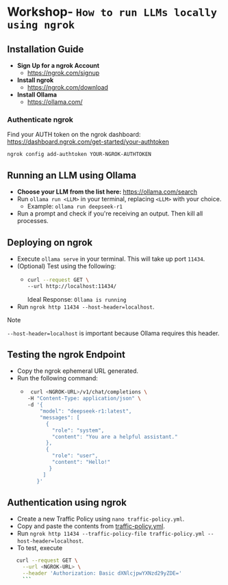 # Workshop- `How to run LLMs locally using ngrok`

## Installation Guide

- **Sign Up for a ngrok Account**
  - https://ngrok.com/signup
- **Install ngrok**
  - https://ngrok.com/download
- **Install Ollama**
  - https://ollama.com/

### Authenticate ngrok

Find your AUTH token on the ngrok dashboard: https://dashboard.ngrok.com/get-started/your-authtoken

`ngrok config add-authtoken YOUR-NGROK-AUTHTOKEN`

## Running an LLM using Ollama

- **Choose your LLM from the list here:** https://ollama.com/search
- Run `ollama run <LLM>` in your terminal, replacing `<LLM>` with your choice.
  - Example: `ollama run deepseek-r1`
- Run a prompt and check if you're receiving an output. Then kill all processes.

## Deploying on ngrok

- Execute `ollama serve` in your terminal. This will take up port `11434`.
- (Optional) Test using the following:
  - ``` bash
    curl --request GET \
    --url http://localhost:11434/
    ```
    Ideal Response: `Ollama is running`
- Run `ngrok http 11434 --host-header=localhost`.

> [!NOTE]  
> `--host-header=localhost` is important because Ollama requires this header.

## Testing the ngrok Endpoint

- Copy the ngrok ephemeral URL generated.
- Run the following command:
  - ``` bash
     curl <NGROK-URL>/v1/chat/completions \
    -H "Content-Type: application/json" \
    -d '{
        "model": "deepseek-r1:latest",
        "messages": [
          {
            "role": "system",
            "content": "You are a helpful assistant."
          },
          {
            "role": "user",
            "content": "Hello!"
           }
         ]
       }'
    ```

## Authentication using ngrok

- Create a new Traffic Policy using `nano traffic-policy.yml`.
- Copy and paste the contents from [traffic-policy.yml](traffic-policy.yml).
- Run `ngrok http 11434 --traffic-policy-file traffic-policy.yml --host-header=localhost`.
- To test, execute 
``` bash
   curl --request GET \
     --url <NGROK-URL> \
     --header 'Authorization: Basic dXNlcjpwYXNzd29yZDE='
     ```

